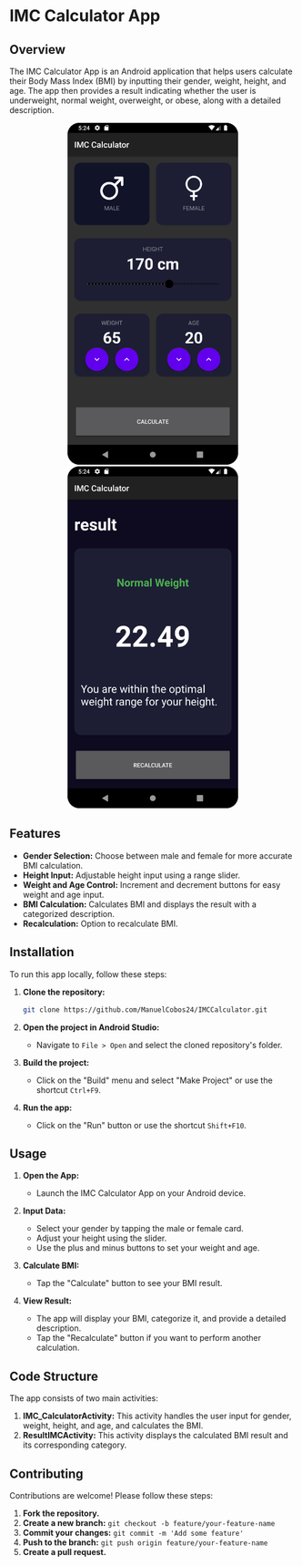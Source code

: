 # IMC Calculator App
## Overview

The IMC Calculator App is an Android application that helps users calculate their Body Mass Index (BMI) by inputting their gender, weight, height, and age. The app then provides a result indicating whether the user is underweight, normal weight, overweight, or obese, along with a detailed description.

<p align="center">
    <img src="src/main.png" alt="IMC Calculator Screenshot" width="300"/>
    <img src="src/result.png" alt="IMC Calculator Screenshot" width="300"/>
</p>

## Features

- **Gender Selection:** Choose between male and female for more accurate BMI calculation.
- **Height Input:** Adjustable height input using a range slider.
- **Weight and Age Control:** Increment and decrement buttons for easy weight and age input.
- **BMI Calculation:** Calculates BMI and displays the result with a categorized description.
- **Recalculation:** Option to recalculate BMI.

## Installation

To run this app locally, follow these steps:

1. **Clone the repository:**
    ```sh
    git clone https://github.com/ManuelCobos24/IMCCalculator.git
    ```

2. **Open the project in Android Studio:**
    - Navigate to `File > Open` and select the cloned repository's folder.

3. **Build the project:**
    - Click on the "Build" menu and select "Make Project" or use the shortcut `Ctrl+F9`.

4. **Run the app:**
    - Click on the "Run" button or use the shortcut `Shift+F10`.

## Usage

1. **Open the App:**
    - Launch the IMC Calculator App on your Android device.

2. **Input Data:**
    - Select your gender by tapping the male or female card.
    - Adjust your height using the slider.
    - Use the plus and minus buttons to set your weight and age.

3. **Calculate BMI:**
    - Tap the "Calculate" button to see your BMI result.

4. **View Result:**
    - The app will display your BMI, categorize it, and provide a detailed description.
    - Tap the "Recalculate" button if you want to perform another calculation.

## Code Structure

The app consists of two main activities:

1. **IMC_CalculatorActivity:** This activity handles the user input for gender, weight, height, and age, and calculates the BMI.
2. **ResultIMCActivity:** This activity displays the calculated BMI result and its corresponding category.

## Contributing

Contributions are welcome! Please follow these steps:

1. **Fork the repository.**
2. **Create a new branch:** `git checkout -b feature/your-feature-name`
3. **Commit your changes:** `git commit -m 'Add some feature'`
4. **Push to the branch:** `git push origin feature/your-feature-name`
5. **Create a pull request.**